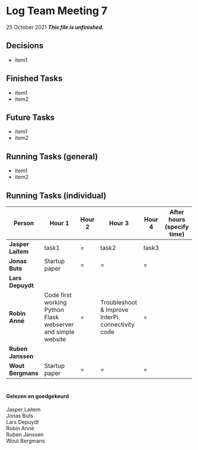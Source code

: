 # Log Team Meeting 7
25 October 2021
**_This file is unfinished._**
## Decisions
* item1

## Finished Tasks
* item1
* item2

## Future Tasks
* item1
* item2
  
## Running Tasks (general)
* item1
* item2

## Running Tasks (individual)
Person | Hour 1 | Hour 2 | Hour 3 | Hour 4 | After hours (specify time)
------ | ------ | ------ | ------ | ------ | -------------
**Jasper Laitem** | task1 | = | task2 | task3
**Jonas Buts**    | Startup paper   |  =   |  =    | =
**Lars Depuydt**  |    |     |      |
**Robin Anné**    | Code first working Python Flask webserver and simple website | = | Troubleshoot & Improve InterPi connectivity code | = 
**Ruben Janssen** |    |     |      |
**Wout Bergmans** | Startup paper | = | = | =

#
#### Gelezen en goedgekeurd
Jasper Laitem <br/>
Jonas Buts <br/>
Lars Depuydt <br/>
Robin Anné <br/>
Ruben Janssen <br/>
Wout Bergmans

